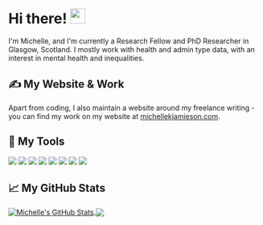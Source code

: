 # Hi there! <img src="https://raw.githubusercontent.com/MartinHeinz/MartinHeinz/master/wave.gif" width="30px">

I'm Michelle, and I'm currently a Research Fellow and PhD Researcher in Glasgow, Scotland. I mostly work with health and admin type data, with an interest in mental health and inequalities.

## &#x270d; My Website & Work

Apart from coding, I also maintain a website around my freelance writing - you can find my work on my website at [michellekjamieson.com](https://michellekjamieson.com/).

## 🔧 My Tools
![](https://img.shields.io/badge/OS-Windows-informational?style=flat&logo=windows&logoColor=white&color=ff5555)
![](https://img.shields.io/badge/Editor-Atom-informational?style=flat&logo=intellij-idea&logoColor=white&color=ff5555)
![](https://img.shields.io/badge/Editor-RStudio-informational?style=flat&logo=intellij-idea&logoColor=white&color=red)
![](https://img.shields.io/badge/Code-R-informational?style=flat&logo=python&logoColor=white&color=red)
![](https://img.shields.io/badge/Code-JavaScript-informational?style=flat&logo=javascript&logoColor=white&color=red)
![](https://img.shields.io/badge/Code-Python-informational?style=flat&logo=go&logoColor=white&color=red)
![](https://img.shields.io/badge/Code-HTML-informational?style=flat&logo=cmake&logoColor=white&color=red)
![](https://img.shields.io/badge/Shell-Git-informational?style=flat&logo=gnu-bash&logoColor=white&color=red)


## &#x1f4c8; My GitHub Stats

<a href="https://github.com/themichjam/themichjam">
  <img align="center" src="https://github-readme-stats.vercel.app/api?username=themichjam&&layout=compact" alt="Michelle's GitHub Stats" />
</a>  
<a href="https://github.com/themichjam/themichjam">
  <img align="center" src="https://github-readme-stats.vercel.app/api/top-langs/?username=themichjam&hide=java,html,tex&title_color=ffffff&text_color=c9cacc&icon_color=2bbc8a&bg_color=1d1f21&langs_count=3" />
</a>


<!-- links to social media icons -->

<!-- icons with padding -->

[1.1]: http://i.imgur.com/tXSoThF.png (twitter icon with padding)
[2.1]: http://i.imgur.com/0o48UoR.png (github icon with padding)

<!-- icons without padding -->

[1.2]: http://i.imgur.com/wWzX9uB.png (twitter icon without padding)
[2.2]: http://i.imgur.com/9I6NRUm.png (github icon without padding)
[3.2]: https://raw.githubusercontent.com/MartinHeinz/MartinHeinz/master/linkedin-3-16.png (LinkedIn icon without padding)


<!-- links to your social media accounts -->

[1]: https://twitter.com/Martin_Heinz_
[2]: https://github.com/MartinHeinz
[3]: https://www.linkedin.com/in/heinz-martin/


<!-- Resources -->
<!-- Icons: https://simpleicons.org/ -->
<!-- GitHub Stats: https://github.com/anuraghazra/github-readme-stats -->
<!-- Emojis: https://emojipedia.org/emoji/ -->
<!-- HTML Emojis: https://www.fileformat.info/index.htm -->
<!-- Shields: https://shields.io/ -->
<!-- Awesome GitHub Profile README: https://github.com/abhisheknaiidu/awesome-github-profile-readme -->
